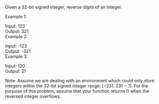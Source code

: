 Given a 32-bit signed integer, reverse digits of an integer.

Example 1:  

Input: 123  
Output: 321  
Example 2:  

Input: -123  
Output: -321  
Example 3:  

Input: 120  
Output: 21  

Note:
Assume we are dealing with an environment which could only store integers within the 32-bit signed integer range: [−231,  231 − 1]. For the purpose of this problem, assume that your function returns 0 when the reversed integer overflows.